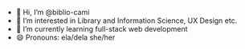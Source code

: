- 👋 Hi, I’m @biblio-cami
- 👀 I’m interested in Library and Information Science, UX Design etc. 
- 🌱 I’m currently learning full-stack web development
- 😄 Pronouns: ela/dela she/her


<!---
biblio-cami/biblio-cami is a ✨ special ✨ repository because its `README.md` (this file) appears on your GitHub profile.
You can click the Preview link to take a look at your changes.
--->
